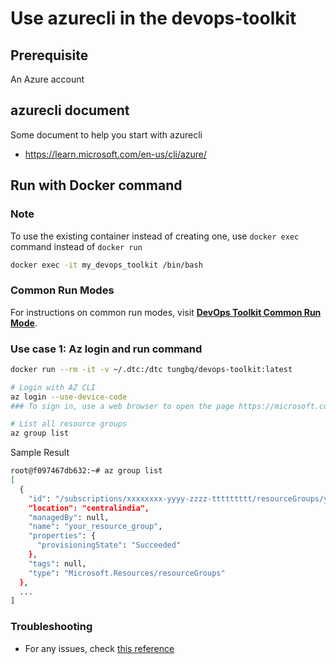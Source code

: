 # Use azurecli in the devops-toolkit

## Prerequisite

An Azure account

## azurecli document

Some document to help you start with azurecli

- <https://learn.microsoft.com/en-us/cli/azure/>

## Run with Docker command

### Note

To use the existing container instead of creating one, use `docker exec` command instead of `docker run`

```bash
docker exec -it my_devops_toolkit /bin/bash
```

### Common Run Modes

For instructions on common run modes, visit [**DevOps Toolkit Common Run Mode**](../usage/run_mode.md).

### Use case 1: Az login and run command

```bash
docker run --rm -it -v ~/.dtc:/dtc tungbq/devops-toolkit:latest

# Login with AZ CLI
az login --use-device-code
### To sign in, use a web browser to open the page https://microsoft.com/devicelogin and enter the code <SHOWN_IN_SCREEN> to authenticate

# List all resource groups
az group list
```

Sample Result

```bash
root@f097467db632:~# az group list
[
  {
    "id": "/subscriptions/xxxxxxxx-yyyy-zzzz-ttttttttt/resourceGroups/your_resource_group",
    "location": "centralindia",
    "managedBy": null,
    "name": "your_resource_group",
    "properties": {
      "provisioningState": "Succeeded"
    },
    "tags": null,
    "type": "Microsoft.Resources/resourceGroups"
  },
  ...
]
```

### Troubleshooting

- For any issues, check [this reference](../troubleshooting/TROUBLESHOOTING.md)
